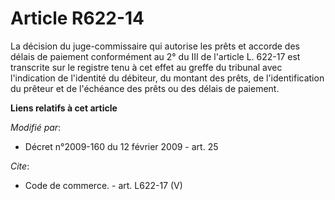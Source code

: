 # Article R622-14

La décision du juge-commissaire qui autorise les prêts et accorde des délais de paiement conformément au 2° du III de
l'article L. 622-17 est transcrite sur le registre tenu à cet effet au greffe du tribunal avec l'indication de l'identité du
débiteur, du montant des prêts, de l'identification du prêteur et de l'échéance des prêts ou des délais de paiement.

**Liens relatifs à cet article**

_Modifié par_:

  - Décret n°2009-160 du 12 février 2009 - art. 25

_Cite_:

  - Code de commerce. - art. L622-17 (V)
